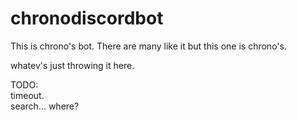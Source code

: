 # chronodiscordbot
This is chrono's bot. There are many like it but this one is chrono's.

whatev's just throwing it here.

TODO:  
timeout.  
search... where?
